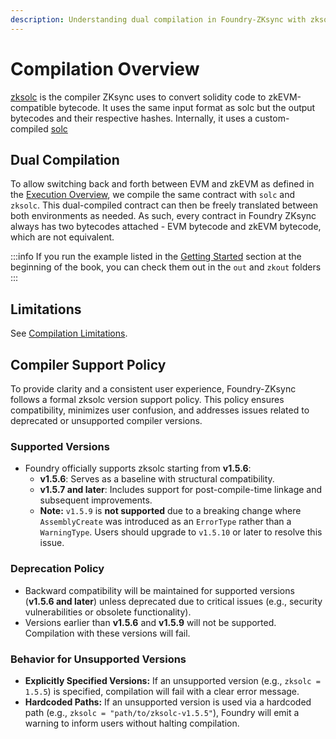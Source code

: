 ```yaml
---
description: Understanding dual compilation in Foundry-ZKsync with zksolc and solc for EVM and zkEVM compatibility.
---
```


# Compilation Overview

[zksolc](https://github.com/matter-labs/era-compiler-solidity/releases) is the compiler ZKsync uses to convert solidity code to zkEVM-compatible bytecode. It uses the same input format as solc but the output bytecodes and their respective hashes. Internally, it uses a custom-compiled [solc](https://github.com/matter-labs/era-solidity/releases)

## Dual Compilation

To allow switching back and forth between EVM and zkEVM as defined in the [Execution Overview](execution-overview), we compile the same contract with `solc` and `zksolc`. This dual-compiled contract can then be freely translated between both environments as needed. As such, every contract in Foundry ZKsync always has two bytecodes attached - EVM bytecode and zkEVM bytecode, which are not equivalent.

:::info
If you run the example listed in the [Getting Started](/introduction/getting-started) section at the beginning of the book, you can check them out in the `out` and `zkout` folders
:::

## Limitations

See [Compilation Limitations](limitations/compilation).

## Compiler Support Policy

To provide clarity and a consistent user experience, Foundry-ZKsync follows a formal zksolc version support policy. This policy ensures compatibility, minimizes user confusion, and addresses issues related to deprecated or unsupported compiler versions.

### Supported Versions

- Foundry officially supports zksolc starting from **v1.5.6**:
  - **v1.5.6**: Serves as a baseline with structural compatibility.
  - **v1.5.7 and later**: Includes support for post-compile-time linkage and subsequent improvements.
  - **Note:** `v1.5.9` is **not supported** due to a breaking change where `AssemblyCreate` was introduced as an `ErrorType` rather than a `WarningType`. Users should upgrade to `v1.5.10` or later to resolve this issue.

### Deprecation Policy

- Backward compatibility will be maintained for supported versions (**v1.5.6 and later**) unless deprecated due to critical issues (e.g., security vulnerabilities or obsolete functionality).
- Versions earlier than **v1.5.6** and **v1.5.9** will not be supported. Compilation with these versions will fail.

### Behavior for Unsupported Versions

- **Explicitly Specified Versions:** If an unsupported version (e.g., `zksolc = 1.5.5`) is specified, compilation will fail with a clear error message.
- **Hardcoded Paths:** If an unsupported version is used via a hardcoded path (e.g., `zksolc = "path/to/zksolc-v1.5.5"`), Foundry will emit a warning to inform users without halting compilation.